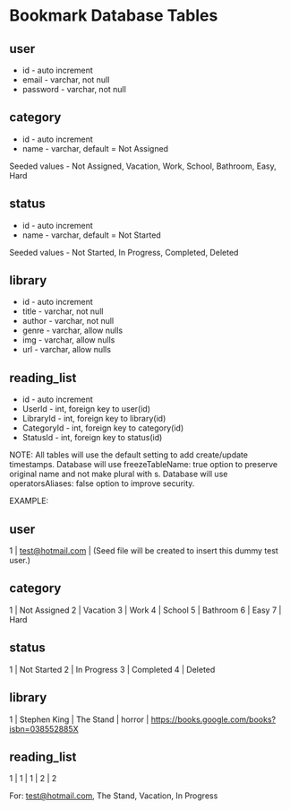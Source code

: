 # Bookmark Database Tables

## user
  * id       - auto increment
  * email    - varchar, not null
  * password - varchar, not null

## category
  * id   - auto increment
  * name - varchar, default = Not Assigned
  
  Seeded values - Not Assigned, Vacation, Work, School, Bathroom, Easy, Hard

## status
  * id   - auto increment
  * name - varchar, default = Not Started
  
  Seeded values - Not Started, In Progress, Completed, Deleted

## library
  * id     - auto increment
  * title  - varchar, not null
  * author - varchar, not null
  * genre  - varchar, allow nulls
  * img - varchar, allow nulls
  * url    - varchar, allow nulls

## reading_list
  * id         - auto increment
  * UserId     - int, foreign key to user(id)
  * LibraryId  - int, foreign key to library(id)
  * CategoryId - int, foreign key to category(id)
  * StatusId   - int, foreign key to status(id)


NOTE: All tables will use the default setting to add create/update timestamps.
      Database will use freezeTableName: true option to preserve original name and not make plural with s.
      Database will use operatorsAliases: false option to improve security.

EXAMPLE:

## user 
  1 | test@hotmail.com | <encrypted password> (Seed file will be created to insert this dummy test user.) 

## category
  1 | Not Assigned
  2 | Vacation
  3 | Work
  4 | School
  5 | Bathroom
  6 | Easy
  7 | Hard

## status
  1 | Not Started
  2 | In Progress
  3 | Completed
  4 | Deleted

## library
  1 | Stephen King | The Stand | horror | https://books.google.com/books?isbn=038552885X

## reading_list
  1 | 1 | 1 | 2 | 2

  For: test@hotmail.com, The Stand, Vacation, In Progress